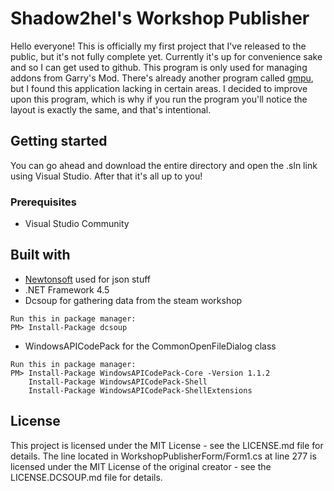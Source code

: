 # Shadow2hel's Workshop Publisher
Hello everyone! This is officially my first project that I've released to the public, but it's not fully complete yet. Currently it's up for convenience sake and so I can get used to github.
This program is only used for managing addons from Garry's Mod. There's already another program called [gmpu](https://sourceforge.net/projects/garrysmodpublishtool/), but I found this application lacking in certain areas. I decided to improve upon this program, which is why if you run the program you'll notice the layout is exactly the same, and that's intentional.

## Getting started
You can go ahead and download the entire directory and open the .sln link using Visual Studio.
After that it's all up to you!

### Prerequisites
* Visual Studio Community

## Built with
* [Newtonsoft](https://www.newtonsoft.com/json) used for json stuff
* .NET Framework 4.5
* Dcsoup for gathering data from the steam workshop
```
Run this in package manager:
PM> Install-Package dcsoup
```
* WindowsAPICodePack for the CommonOpenFileDialog class
```
Run this in package manager:
PM> Install-Package WindowsAPICodePack-Core -Version 1.1.2
    Install-Package WindowsAPICodePack-Shell
    Install-Package WindowsAPICodePack-ShellExtensions
``` 
## License
This project is licensed under the MIT License - see the LICENSE.md file for details.
The line located in WorkshopPublisherForm/Form1.cs at line 277 is licensed under the MIT License of the original creator - see the LICENSE.DCSOUP.md file for details.
